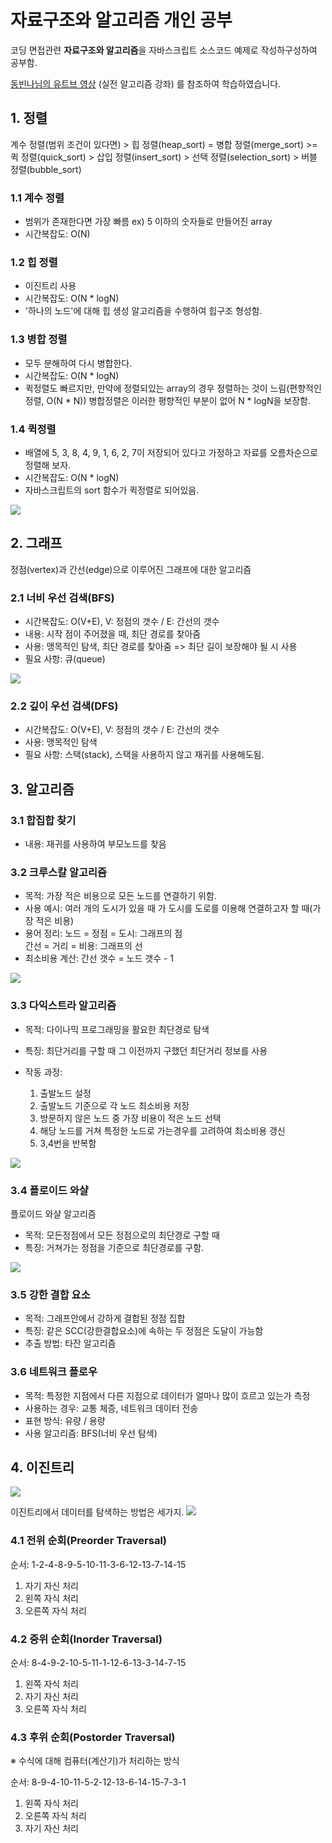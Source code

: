 # 자료구조와 알고리즘 개인 공부

코딩 면접관련 **자료구조와 알고리즘**을 자바스크립트 소스코드 예제로 작성하구성하여 공부함.

[동빈나님의 유트브 영상](https://www.youtube.com/watch?v=qQ5iLNjpxSk&list=PLRx0vPvlEmdDHxCvAQS1_6XV4deOwfVrz&index=2) (실전 알고리즘 강좌)
를 참조하여 학습하였습니다.

## 1. 정렬

계수 정렬(범위 조건이 있다면) >
힙 정렬(heap_sort) = 병합 정렬(merge_sort) >= 퀵 정렬(quick_sort) >
삽입 정렬(insert_sort) > 선택 정렬(selection_sort) > 버블 정렬(bubble_sort)

### 1.1 계수 정렬

- 범위가 존재한다면 가장 빠름 ex) 5 이하의 숫자들로 만들어진 array
- 시간복잡도: O(N)

### 1.2 힙 정렬

- 이진트리 사용
- 시간복잡도: O(N * logN)
- '하나의 노드'에 대해 힙 생성 알고리즘을 수행하여 힙구조 형성함.

### 1.3 병합 정렬

- 모두 분해하여 다시 병합한다.
- 시간복잡도: O(N * logN)
- 퀵정렬도 빠르지만, 만약에 정렬되있는 array의 경우 정렬하는 것이 느림(편향적인 정렬, O(N * N))
  병합정렬은 이러한 평향적인 부분이 없어 N * logN을 보장함.

### 1.4 퀵정렬

- 배열에 5, 3, 8, 4, 9, 1, 6, 2, 7이 저장되어 있다고 가정하고 자료를 오름차순으로 정렬해 보자.
- 시간복잡도: O(N * logN)
- 자바스크립트의 sort 함수가 퀵정렬로 되어있음.

![](images/quick_sort.png)

## 2. 그래프

정점(vertex)과 간선(edge)으로 이루어진 그래프에 대한 알고리즘

### 2.1 너비 우선 검색(BFS)

- 시간복잡도: O(V+E), V: 정점의 갯수 / E: 간선의 갯수
- 내용: 시작 점이 주어졌을 때, 최단 경로를 찾아줌
- 사용: 맹목적인 탐색, 최단 경로를 찾아줌 => 최단 길이 보장해야 될 시 사용
- 필요 사항: 큐(queue)

![](images/bfs_graph.png)

### 2.2 깊이 우선 검색(DFS)

- 시간복잡도: O(V+E), V: 정점의 갯수 / E: 간선의 갯수
- 사용: 맹목적인 탐색
- 필요 사항: 스택(stack), 스택을 사용하지 않고 재귀를 사용해도됨.

## 3. 알고리즘

### 3.1 합집합 찾기

- 내용: 재귀를 사용하여 부모노드를 찾음

### 3.2 크루스칼 알고리즘

- 목적: 가장 적은 비용으로 모든 노드를 연결하기 위함.
- 사용 예시: 여러 개의 도시가 있을 때 가 도시를 도로를 이용해 연결하고자 할 때(가장 적은 비용)
- 용어 정리:
  노드 = 정점 = 도시: 그래프의 점  
  간선 = 거리 = 비용: 그래프의 선
- 최소비용 계산:
  간선 갯수 = 노드 갯수 - 1

![](images/kruskal_alogorithm.png)

### 3.3 다익스트라 알고리즘

- 목적: 다이나믹 프로그래밍을 활요한 최단경로 탐색
- 특징: 최단거리를 구할 때 그 이전까지 구했던 최단거리 정보를 사용

- 작동 과정:
    1. 출발노드 설정
    2. 출발노드 기준으로 각 노드 최소비용 저장
    3. 방문하지 않은 노드 중 가장 비용이 적은 노드 선택
    4. 해당 노드를 거쳐 특정한 노드로 가는경우를 고려하여 최소비용 갱신
    5. 3,4번을 반복함

![](images/dijkstra.png)

### 3.4 플로이드 와샬

플로이드 와샬 알고리즘

- 목적: 모든정점에서 모든 정점으로의 최단경로 구할 때
- 특징: 거쳐가는 정점을 기준으로 최단경로를 구함.

![](images/floyd.png)

### 3.5 강한 결합 요소

- 목적: 그래프안에서 강하게 결합된 정점 집합
- 특징: 같은 SCC(강한결합요소)에 속하는 두 정점은 도달이 가능함
- 추출 방법: 타잔 알고리즘

### 3.6 네트워크 플로우

- 목적: 특정한 지점에서 다른 지점으로 데이터가 얼마나 많이 흐르고 있는가 측정
- 사용하는 경우: 교통 체증, 네트워크 데이터 전송
- 표현 방식: 유량 / 용량
- 사용 알고리즘: BFS(너비 우선 탐색)

## 4. 이진트리

![](images/binary_tree.png)

이진트리에서 데이터를 탐색하는 방법은 세가지.
![](images/binary_tree_traversal.png)

### 4.1 전위 순회(Preorder Traversal)

순서: 1-2-4-8-9-5-10-11-3-6-12-13-7-14-15

1. 자기 자신 처리
2. 왼쪽 자식 처리
3. 오른쪽 자식 처리

### 4.2 중위 순회(Inorder Traversal)

순서: 8-4-9-2-10-5-11-1-12-6-13-3-14-7-15

1. 왼쪽 자식 처리
2. 자기 자신 처리
3. 오른쪽 자식 처리

### 4.3 후위 순회(Postorder Traversal)

※ 수식에 대해 컴퓨터(계산기)가 처리하는 방식

순서: 8-9-4-10-11-5-2-12-13-6-14-15-7-3-1

1. 왼쪽 자식 처리
2. 오른쪽 자식 처리
3. 자기 자신 처리



